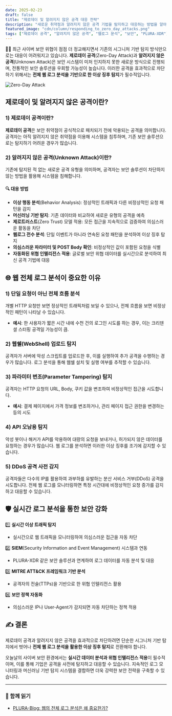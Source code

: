 ```yaml
---
date: 2025-02-23
draft: false
title: "제로데이 및 알려지지 않은 공격 대응 전략"
description: "새로운 취약점과 알려지지 않은 공격 기법을 탐지하고 대응하는 방법을 알아봅니다."
featured_image: "cdn/column/responding_to_zero_day_attacks.png"
tags: ["제로데이 공격", "알려지지 않은 공격", "웹로그 분석", "보안", "PLURA-XDR"]
---
```


🕵️‍♂️ 최근 사이버 보안 위협이 점점 더 정교해지면서 기존의 시그니처 기반 탐지 방식만으로는 대응이 어려워지고 있습니다. **제로데이 공격**(Zero-Day Attack)과 **알려지지 않은 공격**(Unknown Attack)은 보안 시스템이 미처 인지하지 못한 새로운 방식으로 진행되며, 전통적인 보안 솔루션을 우회할 가능성이 높습니다. 이러한 공격을 효과적으로 차단하기 위해서는 **전체 웹 로그 분석을 기반으로 한 이상 징후 탐지**가 필수적입니다.

![Zero-Day Attack](https://blog.plura.io/cdn/column/responding_to_zero_day_attacks.png)  
<!--more-->

## 제로데이 및 알려지지 않은 공격이란?

### 1) 제로데이 공격이란?
**제로데이 공격**은 보안 취약점이 공식적으로 패치되기 전에 악용되는 공격을 의미합니다. 공격자는 아직 알려지지 않은 취약점을 이용해 시스템을 침투하며, 기존 보안 솔루션으로는 탐지하기 어려운 경우가 많습니다.

### 2) 알려지지 않은 공격(Unknown Attack)이란?
기존에 탐지된 적 없는 새로운 공격 유형을 의미하며, 공격자는 보안 솔루션이 차단하지 않는 방법을 활용해 시스템을 침해합니다.

#### 🔍 대응 방법
- **이상 행동 분석**(Behavior Analysis): 정상적인 트래픽과 다른 비정상적인 요청 패턴을 감지
- **머신러닝 기반 탐지**: 기존 데이터와 비교하여 새로운 유형의 공격을 예측
- **제로트러스트**(Zero Trust) 모델 적용: 모든 접근을 지속적으로 검증하여 의심스러운 활동을 차단
- **웹로그 전수 분석**: 단일 이벤트가 아니라 연속된 요청 패턴을 분석하여 이상 징후 탐지
- **의심스러운 파라미터 및 POST Body 확인**: 비정상적인 값이 포함된 요청을 식별
- **자동화된 위협 인텔리전스 적용**: 글로벌 보안 위협 데이터를 실시간으로 분석하여 최신 공격 기법에 대응

## 🌐 웹 전체 로그 분석이 중요한 이유

### 1) 단일 요청이 아닌 전체 흐름 분석
개별 HTTP 요청만 보면 정상적인 트래픽처럼 보일 수 있으나, 전체 흐름을 보면 비정상적인 패턴이 나타날 수 있습니다.
- **예시**: 한 사용자가 짧은 시간 내에 수천 건의 로그인 시도를 하는 경우, 이는 크리덴셜 스터핑 공격일 가능성이 큼.

### 2) 웹쉘(WebShell) 업로드 탐지
공격자가 서버에 악성 스크립트를 업로드한 후, 이를 실행하여 추가 공격을 수행하는 경우가 많습니다. 로그 분석을 통해 웹쉘 설치 및 실행 여부를 추적할 수 있습니다.

### 3) 파라미터 변조(Parameter Tampering) 탐지
공격자는 HTTP 요청의 URL, Body, 쿠키 값을 변조하여 비정상적인 접근을 시도합니다.
- **예시**: 결제 페이지에서 가격 정보를 변조하거나, 관리 페이지 접근 권한을 변경하는 등의 시도

### 4) API 오남용 탐지
악성 봇이나 해커가 API를 악용하여 대량의 요청을 보내거나, 허가되지 않은 데이터를 요청하는 경우가 많습니다. 웹 로그를 분석하면 이러한 이상 징후를 조기에 감지할 수 있습니다.

### 5) DDoS 공격 사전 감지
공격자들은 다수의 IP를 활용하여 과부하를 유발하는 분산 서비스 거부(DDoS) 공격을 시도합니다. 전체 웹 로그를 모니터링하면 특정 시간대에 비정상적인 요청 증가를 감지하고 대응할 수 있습니다.

## 🛡️ 실시간 로그 분석을 통한 보안 강화

1️⃣ **실시간 이상 트래픽 탐지** 
   - 실시간으로 웹 트래픽을 모니터링하여 의심스러운 접근을 자동 차단

2️⃣ **SIEM**(Security Information and Event Management) 시스템과 연동
   - PLURA-XDR 같은 보안 솔루션과 연계하여 로그 데이터를 자동 분석 및 대응

3️⃣ **MITRE ATT&CK 프레임워크 기반 분석**
   - 공격자의 전술(TTPs)을 기반으로 한 위협 인텔리전스 활용

4️⃣ **보안 정책 자동화**
   - 의심스러운 IP나 User-Agent가 감지되면 자동 차단하는 정책 적용

## ✍️ 결론
제로데이 공격과 알려지지 않은 공격을 효과적으로 차단하려면 단순한 시그니처 기반 탐지에서 벗어나 **전체 웹 로그 분석을 활용한 이상 징후 탐지**로 전환해야 합니다.

오늘날의 사이버 보안 환경에서는 **실시간 데이터 분석과 위협 인텔리전스 적용**이 필수적이며, 이를 통해 기업은 공격을 사전에 탐지하고 대응할 수 있습니다. 지속적인 로그 모니터링과 머신러닝 기반 탐지 시스템을 결합하면 더욱 강력한 보안 전략을 구축할 수 있습니다.

---

### 📖 함께 읽기
- [PLURA-Blog: 웹의 전체 로그 분석은 왜 중요한가?](https://blog.plura.io/ko/column/very_important_analyze_web_logs)
